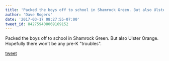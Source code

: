 ```yaml
---
title: 'Packed the boys off to school in Shamrock Green. But also Ulster Orange....'
author: 'Dave Rogers'
date: '2017-03-17 08:27:55-07:00'
tweet_id: 842759408069169152
---
```

Packed the boys off to school in Shamrock Green. But also Ulster Orange. Hopefully there won't be any pre-K "troubles".

[tweet](https://twitter.com/yukondude/status/842759408069169152)